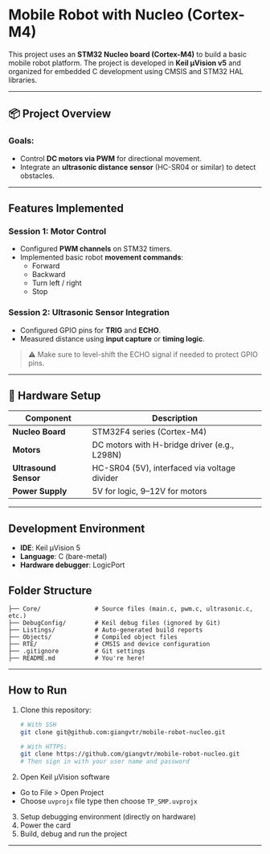 # Mobile Robot with Nucleo (Cortex-M4)

This project uses an **STM32 Nucleo board (Cortex-M4)** to build a basic mobile robot platform. The project is developed in **Keil µVision v5** and organized for embedded C development using CMSIS and STM32 HAL libraries.

---

## 📦 Project Overview

### Goals:
- Control **DC motors via PWM** for directional movement.
- Integrate an **ultrasonic distance sensor** (HC-SR04 or similar) to detect obstacles.

---

## Features Implemented

### Session 1: Motor Control
* Configured **PWM channels** on STM32 timers.
* Implemented basic robot **movement commands**:
  - Forward
  - Backward
  - Turn left / right
  - Stop

### Session 2: Ultrasonic Sensor Integration
* Configured GPIO pins for **TRIG** and **ECHO**.
* Measured distance using **input capture** or **timing logic**.
> ⚠️ Make sure to level-shift the ECHO signal if needed to protect GPIO pins.

---

## 🔌 Hardware Setup

| Component              | Description                          |
|------------------------|--------------------------------------|
| **Nucleo Board**       | STM32F4 series (Cortex-M4)           |
| **Motors**             | DC motors with H-bridge driver (e.g., L298N) |
| **Ultrasound Sensor**  | HC-SR04 (5V), interfaced via voltage divider |
| **Power Supply**       | 5V for logic, 9–12V for motors       |

---

## Development Environment
- **IDE**: Keil µVision 5
- **Language**: C (bare-metal)
- **Hardware debugger**: LogicPort

## Folder Structure
```plaintext
├── Core/               # Source files (main.c, pwm.c, ultrasonic.c, etc.)
├── DebugConfig/        # Keil debug files (ignored by Git)
├── Listings/           # Auto-generated build reports
├── Objects/            # Compiled object files
├── RTE/                # CMSIS and device configuration
├── .gitignore          # Git settings
├── README.md           # You're here!
```
---

## How to Run

1. Clone this repository:
   ```bash
   # With SSH
   git clone git@github.com:giangvtr/mobile-robot-nucleo.git

   # With HTTPS:
   git clone https://github.com/giangvtr/mobile-robot-nucleo.git
   # Then sign in with your user name and password
   ```
2. Open Keil µVision software
- Go to File > Open Project
- Choose `uvprojx` file type then choose `TP_SMP.uvprojx`

3. Setup debugging environment (directly on hardware)
4. Power the card
5. Build, debug and run the project

---


